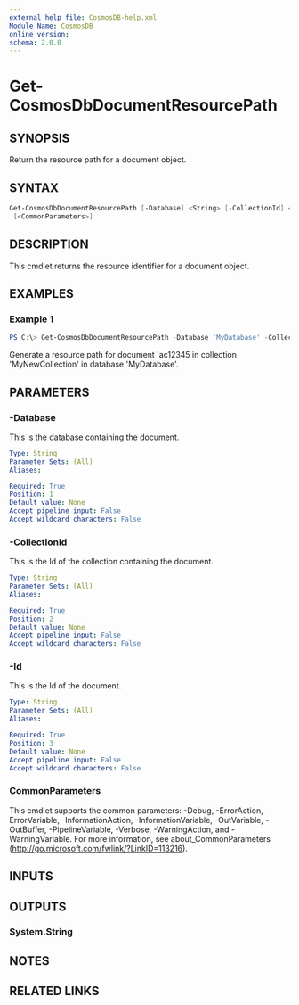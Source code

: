 ```yaml
---
external help file: CosmosDB-help.xml
Module Name: CosmosDB
online version:
schema: 2.0.0
---
```


# Get-CosmosDbDocumentResourcePath

## SYNOPSIS

Return the resource path for a document object.

## SYNTAX

```powershell
Get-CosmosDbDocumentResourcePath [-Database] <String> [-CollectionId] <String> [-Id] <String>
 [<CommonParameters>]
```

## DESCRIPTION

This cmdlet returns the resource identifier for a document object.

## EXAMPLES

### Example 1

```powershell
PS C:\> Get-CosmosDbDocumentResourcePath -Database 'MyDatabase' -CollectionId 'MyNewCollection' -Id 'ac12345'
```

Generate a resource path for document 'ac12345 in collection 'MyNewCollection'
in database 'MyDatabase'.

## PARAMETERS

### -Database

This is the database containing the document.

```yaml
Type: String
Parameter Sets: (All)
Aliases:

Required: True
Position: 1
Default value: None
Accept pipeline input: False
Accept wildcard characters: False
```

### -CollectionId

This is the Id of the collection containing the
document.

```yaml
Type: String
Parameter Sets: (All)
Aliases:

Required: True
Position: 2
Default value: None
Accept pipeline input: False
Accept wildcard characters: False
```

### -Id

This is the Id of the document.

```yaml
Type: String
Parameter Sets: (All)
Aliases:

Required: True
Position: 3
Default value: None
Accept pipeline input: False
Accept wildcard characters: False
```

### CommonParameters

This cmdlet supports the common parameters: -Debug, -ErrorAction, -ErrorVariable, -InformationAction, -InformationVariable, -OutVariable, -OutBuffer, -PipelineVariable, -Verbose, -WarningAction, and -WarningVariable.
For more information, see about_CommonParameters (http://go.microsoft.com/fwlink/?LinkID=113216).

## INPUTS

## OUTPUTS

### System.String

## NOTES

## RELATED LINKS
